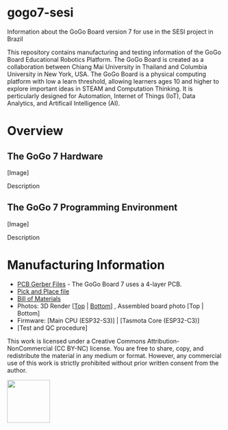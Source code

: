 # gogo7-sesi
Information about the GoGo Board version 7 for use in the SESI project in Brazil

This repository contains manufacturing and testing information of the GoGo Board Educational Robotics Platform. The GoGo Board is created as a collaboration between  Chiang Mai University in Thailand and Columbia University in New York, USA. The GoGo Board is a physical computing platform with low a learn threshold, allowing learners ages 10 and higher to explore important ideas in STEAM and Computation Thinking. It is perticularly designed for Automation, Internet of Things (IoT), Data Analytics, and Artificail Intelligence (AI).

# Overview 

## The GoGo 7 Hardware

[Image]

Description

## The GoGo 7 Programming Environment

[Image] 

Description

# Manufacturing Information

- [PCB Gerber Files](https://github.com/arnans/gogo7-sesi/blob/main/Gerber_PCB_GoGo_7C_2024-05-18.zip) - The GoGo Board 7 uses a 4-layer PCB.  
- [Pick and Place file](https://github.com/arnans/gogo7-sesi/blob/main/PickAndPlace_PCB_GoGo%207C_2024-05-18.xlsx)
- [Bill of Materials](https://github.com/arnans/gogo7-sesi/blob/main/BOM_GoGo%207_PCB_GoGo%207C_2024-05-18.xlsx)
- Photos: 3D Render [[Top](https://github.com/arnans/gogo7-sesi/blob/main/GoGo%207C%203D%20topview.png) | [Bottom](https://github.com/arnans/gogo7-sesi/blob/main/GoGo%207C%203D%20bottomview.png)] , Assembled board photo [Top | Bottom]
- Firmware: [Main CPU (ESP32-S3)] | [Tasmota Core (ESP32-C3)]
- [Test and QC procedure]

This work is licensed under a Creative Commons Attribution-NonCommercial (CC BY-NC) license. You are free to share, copy, and redistribute the material in any medium or format. However, any commercial use of this work is strictly prohibited without prior written consent from the author.

<img src="https://mirrors.creativecommons.org/presskit/buttons/88x31/png/by-nc.png" width="100">

